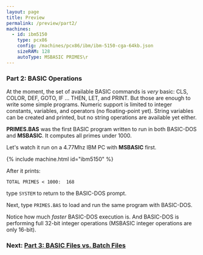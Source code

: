 ```yaml
---
layout: page
title: Preview
permalink: /preview/part2/
machines:
  - id: ibm5150
    type: pcx86
    config: /machines/pcx86/ibm/ibm-5150-cga-64kb.json
    sizeRAM: 128
    autoType: MSBASIC PRIMES\r
---
```


### Part 2: BASIC Operations

At the moment, the set of available BASIC commands is *very* basic: CLS, COLOR,
DEF, GOTO, IF ... THEN, LET, and PRINT.  But those are enough to write some
simple programs.  Numeric support is limited to integer constants, variables,
and operators (no floating-point yet).  String variables can be created and
printed, but no string operations are available yet either.

**PRIMES.BAS** was the first BASIC program written to run in both BASIC-DOS and
**MSBASIC**.  It computes all primes under 1000.

Let's watch it run on a 4.77Mhz IBM PC with **MSBASIC** first.

{% include machine.html id="ibm5150" %}

After it prints:

    TOTAL PRIMES < 1000:  168

type `SYSTEM` to return to the BASIC-DOS prompt.

Next, type `PRIMES.BAS` to load and run the same program with BASIC-DOS.

Notice how much *faster* BASIC-DOS execution is.  And BASIC-DOS is performing
full 32-bit integer operations (MSBASIC integer operations are only 16-bit).

### Next: [Part 3: BASIC Files vs. Batch Files](../part3/)
